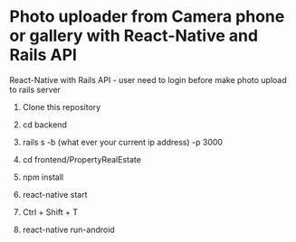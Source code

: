 # Photo uploader from Camera phone or gallery with React-Native and Rails API
React-Native with Rails API - user need to login before make photo upload to rails server

1.  Clone this repository

2.  cd backend

3.  rails s -b (what ever your current ip address) -p 3000


4.  cd frontend/PropertyRealEstate

5.  npm install

6.  react-native start

7.  Ctrl + Shift + T

8.  react-native run-android
